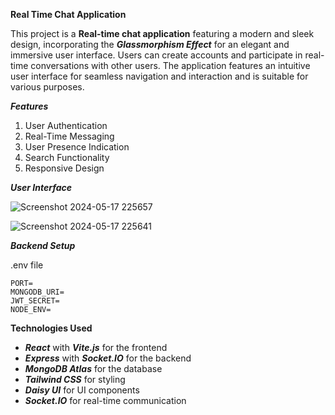 **Real Time Chat Application**

This project is a **Real-time chat application** featuring a modern and sleek design, incorporating the _**Glassmorphism Effect**_ for an elegant and immersive user interface. Users can create accounts and participate in real-time conversations with other users. The application features an intuitive user interface for seamless navigation and interaction and is suitable for various purposes.       

**_Features_**

1. User Authentication
2. Real-Time Messaging
3. User Presence Indication
4. Search Functionality
5. Responsive Design

**_User Interface_**

![Screenshot 2024-05-17 225657](https://github.com/Vishal-R-310/Chat-App/assets/152421463/01b3d547-2710-4ddf-947a-9828361d53e2)

![Screenshot 2024-05-17 225641](https://github.com/Vishal-R-310/Chat-App/assets/152421463/8f171f08-0cfa-4d8d-84f5-8838e1c57044)

**_Backend Setup_**

.env file

    PORT=          
    MONGODB_URI=
    JWT_SECRET=
    NODE_ENV=

**Technologies Used**

- _**React**_ with _**Vite.js**_ for the frontend
- _**Express**_ with _**Socket.IO**_ for the backend
- _**MongoDB Atlas**_ for the database
- _**Tailwind CSS**_ for styling
- _**Daisy UI**_ for UI components
- _**Socket.IO**_ for real-time communication
